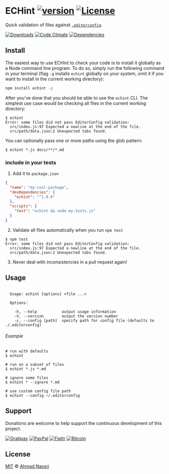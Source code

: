 # ECHint [![version][npm-version]][npm-url] [![License][npm-license]][license-url]

Quick validation of files against [`.editorconfig`](http://editorconfig.org/).

[![Downloads][npm-downloads]][npm-url]
[![Code Climate][codeclimate-quality]][codeclimate-url]
[![Dependencies][david-image]][david-url]

## Install

The easiest way to use ECHint to check your code is to install it globally as a Node command line program. To do so, simply run the following command in your terminal (flag `-g` installs `echint` globally on your system, omit it if you want to install in the current working directory):

```sh
npm install echint -g
```

After you've done that you should be able to use the `echint` CLI. The simplest use case would be checking all files in the current working directory:

```shell
$ echint
Error: some files did not pass EditorConfig validation:
  src/index.js:97 Expected a newline at the end of the file.
  src/path/data.json:2 Unexpected tabs found.
```

You can optionally pass one or more paths using the glob pattern:

```shell
$ echint *.js docs/**/*.md
```

### include in your tests

1. Add it to `package.json`

  ```json
  {
    "name": "my-cool-package",
    "devDependencies": {
      "echint": "^1.0.0"
    },
    "scripts": {
      "test": "echint && node my-tests.js"
    }
  }
  ```

2. Validate all files automatically when you run `npm test`

  ```shell
  $ npm test
  Error: some files did not pass EditorConfig validation:
    src/index.js:97 Expected a newline at the end of the file.
    src/path/data.json:2 Unexpected tabs found.
  ```

3. Never deal with inconsistencies in a pull request again!

## Usage

```

  Usage: echint [options] <file ...>

  Options:

    -h, --help           output usage information
    -V, --version        output the version number
    -c, --config [path]  specify path for config file (defaults to ./.editorconfig)

```

###### Example


```shell
# run with defaults
$ echint

# run on a subset of files
$ echint *.js *.md

# ignore some files
$ echint * --ignore *.md

# use custom config file path
$ echint --config ~/.editorconfig
```

## Support

Donations are welcome to help support the continuous development of this project.

[![Gratipay][gratipay-image]][gratipay-url]
[![PayPal][paypal-image]][paypal-url]
[![Flattr][flattr-image]][flattr-url]
[![Bitcoin][bitcoin-image]][bitcoin-url]

## License

[MIT](LICENSE) &copy; [Ahmad Nassri](https://www.ahmadnassri.com)

[license-url]: https://github.com/ahmadnassri/echint/blob/master/LICENSE

[npm-url]: https://www.npmjs.com/package/echint
[npm-license]: https://img.shields.io/npm/l/echint.svg?style=flat-square
[npm-version]: https://img.shields.io/npm/v/echint.svg?style=flat-square
[npm-downloads]: https://img.shields.io/npm/dm/echint.svg?style=flat-square

[codeclimate-url]: https://codeclimate.com/github/ahmadnassri/echint
[codeclimate-quality]: https://img.shields.io/codeclimate/github/ahmadnassri/echint.svg?style=flat-square

[david-url]: https://david-dm.org/ahmadnassri/echint
[david-image]: https://img.shields.io/david/ahmadnassri/echint.svg?style=flat-square

[gratipay-url]: https://www.gratipay.com/ahmadnassri/
[gratipay-image]: https://img.shields.io/gratipay/ahmadnassri.svg?style=flat-square

[paypal-url]: https://www.paypal.com/cgi-bin/webscr?cmd=_s-xclick&hosted_button_id=UJ2B2BTK9VLRS&on0=project&os0=echint
[paypal-image]: http://img.shields.io/badge/paypal-donate-green.svg?style=flat-square

[flattr-url]: https://flattr.com/submit/auto?user_id=ahmadnassri&url=https://github.com/ahmadnassri/echint&title=echint&language=&tags=github&category=software
[flattr-image]: http://img.shields.io/badge/flattr-donate-green.svg?style=flat-square

[bitcoin-image]: http://img.shields.io/badge/bitcoin-1Nb46sZRVG3or7pNaDjthcGJpWhvoPpCxy-green.svg?style=flat-square
[bitcoin-url]: https://www.coinbase.com/checkouts/ae383ae6bb931a2fa5ad11cec115191e?name=echint
